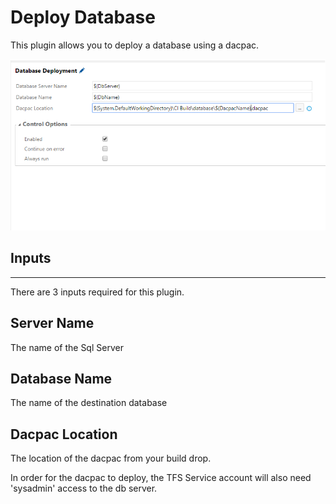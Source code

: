 # Deploy Database

This plugin allows you to deploy a database using a dacpac. 

![Plugin Config](databasedeployconfig.png)

## Inputs
------------------

There are 3 inputs required for this plugin.

## Server Name

The name of the Sql Server

## Database Name

The name of the destination database

## Dacpac Location

The location of the dacpac from your build drop.


In order for the dacpac to deploy, the TFS Service account will also need 'sysadmin' access to the db server.

